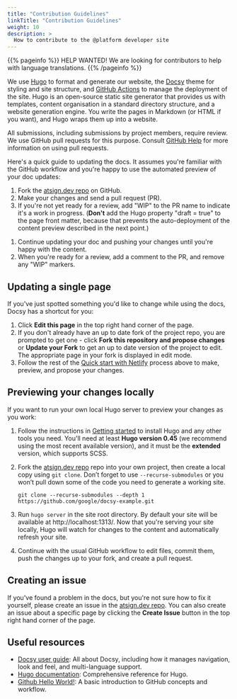 ```yaml
---
title: "Contribution Guidelines"
linkTitle: "Contribution Guidelines"
weight: 10
description: >
  How to contribute to the @platform developer site
---
```


{{% pageinfo %}}
HELP WANTED! We are looking for contributors to help with language translations.
{{% /pageinfo %}}

We use [Hugo](https://gohugo.io/) to format and generate our website, the
[Docsy](https://github.com/google/docsy) theme for styling and site structure, 
and [GitHub Actions](https://docs.github.com/en/actions/) to manage the deployment of the site. 
Hugo is an open-source static site generator that provides us with templates, 
content organisation in a standard directory structure, and a website generation 
engine. You write the pages in Markdown (or HTML if you want), and Hugo wraps them up into a website.

All submissions, including submissions by project members, require review. We
use GitHub pull requests for this purpose. Consult
[GitHub Help](https://help.github.com/articles/about-pull-requests/) for more
information on using pull requests.

Here's a quick guide to updating the docs. It assumes you're familiar with the
GitHub workflow and you're happy to use the automated preview of your doc
updates:

1. Fork the [atsign.dev repo](https://github.com/atsign-foundation/atsign.dev) on GitHub.
1. Make your changes and send a pull request (PR).
1. If you're not yet ready for a review, add "WIP" to the PR name to indicate 
  it's a work in progress. (**Don't** add the Hugo property 
  "draft = true" to the page front matter, because that prevents the 
  auto-deployment of the content preview described in the next point.)
<!-- 1. Wait for the automated PR workflow to do some checks. When it's ready,
  you should see a comment like this: **deploy/netlify — Deploy preview ready!**
1. Click **Details** to the right of "Deploy preview ready" to see a preview
  of your updates. -->
1. Continue updating your doc and pushing your changes until you're happy with 
  the content.
1. When you're ready for a review, add a comment to the PR, and remove any
  "WIP" markers.

## Updating a single page

If you've just spotted something you'd like to change while using the docs, Docsy has a shortcut for you:

1. Click **Edit this page** in the top right hand corner of the page.
1. If you don't already have an up to date fork of the project repo, you are prompted to get one - click **Fork this repository and propose changes** or **Update your Fork** to get an up to date version of the project to edit. The appropriate page in your fork is displayed in edit mode.
1. Follow the rest of the [Quick start with Netlify](#quick-start-with-netlify) process above to make, preview, and propose your changes.

## Previewing your changes locally

If you want to run your own local Hugo server to preview your changes as you work:

1. Follow the instructions in [Getting started](/docs/getting-started) to install Hugo and any other tools you need. You'll need at least **Hugo version 0.45** (we recommend using the most recent available version), and it must be the **extended** version, which supports SCSS.
1. Fork the [atsign.dev repo](https://github.com/atsign-foundation/atsign.dev) repo into your own project, then create a local copy using `git clone`. Don’t forget to use `--recurse-submodules` or you won’t pull down some of the code you need to generate a working site.

    ```
    git clone --recurse-submodules --depth 1 https://github.com/google/docsy-example.git
    ```

1. Run `hugo server` in the site root directory. By default your site will be available at http://localhost:1313/. Now that you're serving your site locally, Hugo will watch for changes to the content and automatically refresh your site.
1. Continue with the usual GitHub workflow to edit files, commit them, push the
  changes up to your fork, and create a pull request.

## Creating an issue

If you've found a problem in the docs, but you're not sure how to fix it yourself, please create an issue in the [atsign.dev repo](https://github.com/google/docsy-example/issues). You can also create an issue about a specific page by clicking the **Create Issue** button in the top right hand corner of the page.

## Useful resources

* [Docsy user guide](https://www.docsy.dev/docs/): All about Docsy, including how it manages navigation, look and feel, and multi-language support.
* [Hugo documentation](https://gohugo.io/documentation/): Comprehensive reference for Hugo.
* [Github Hello World!](https://guides.github.com/activities/hello-world/): A basic introduction to GitHub concepts and workflow.


